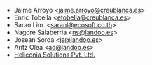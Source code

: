 - Jaime Arroyo \<<jaime.arroyo@creublanca.es>\>
- Enric Tobella \<<etobella@creublanca.es>\>
- Saran Lim. \<<saranl@ecosoft.co.th>\>
- Nagore Salaberria \<<ns@landoo.es>\>
- Josean Soroa \<<js@landoo.es>\>
- Aritz Olea \<<ao@landoo.es>\>
- [Heliconia Solutions Pvt. Ltd.](https://www.heliconia.io)
